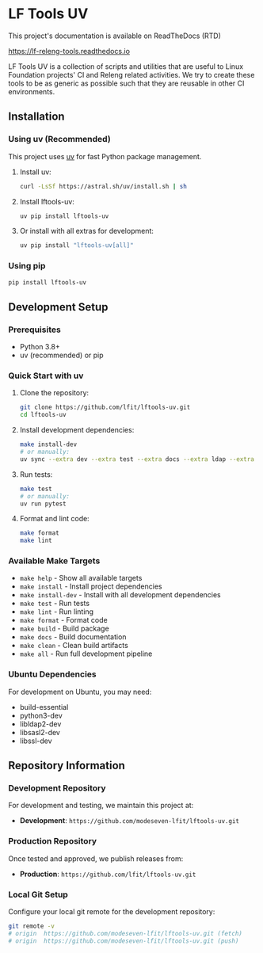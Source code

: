 <!--
SPDX-License-Identifier: EPL-1.0
SPDX-FileCopyrightText: 2025 The Linux Foundation
-->

# LF Tools UV

This project's documentation is available on ReadTheDocs (RTD)

<https://lf-releng-tools.readthedocs.io>

LF Tools UV is a collection of scripts and utilities that are useful to Linux
Foundation projects' CI and Releng related activities. We try to create
these tools to be as generic as possible such that they are reusable in other
CI environments.

## Installation

### Using uv (Recommended)

This project uses [uv](https://docs.astral.sh/uv/) for fast Python package management.

1. Install uv:

   ```bash
   curl -LsSf https://astral.sh/uv/install.sh | sh
   ```

2. Install lftools-uv:

   ```bash
   uv pip install lftools-uv
   ```

3. Or install with all extras for development:

   ```bash
   uv pip install "lftools-uv[all]"
   ```

### Using pip

```bash
pip install lftools-uv
```

## Development Setup

### Prerequisites

- Python 3.8+
- uv (recommended) or pip

### Quick Start with uv

1. Clone the repository:

   ```bash
   git clone https://github.com/lfit/lftools-uv.git
   cd lftools-uv
   ```

2. Install development dependencies:

   ```bash
   make install-dev
   # or manually:
   uv sync --extra dev --extra test --extra docs --extra ldap --extra openstack
   ```

3. Run tests:

   ```bash
   make test
   # or manually:
   uv run pytest
   ```

4. Format and lint code:

   ```bash
   make format
   make lint
   ```

### Available Make Targets

- `make help` - Show all available targets
- `make install` - Install project dependencies
- `make install-dev` - Install with all development dependencies
- `make test` - Run tests
- `make lint` - Run linting
- `make format` - Format code
- `make build` - Build package
- `make docs` - Build documentation
- `make clean` - Clean build artifacts
- `make all` - Run full development pipeline

### Ubuntu Dependencies

For development on Ubuntu, you may need:

- build-essential
- python3-dev
- libldap2-dev
- libsasl2-dev
- libssl-dev

## Repository Information

### Development Repository

For development and testing, we maintain this project at:

- **Development**: `https://github.com/modeseven-lfit/lftools-uv.git`

### Production Repository

Once tested and approved, we publish releases from:

- **Production**: `https://github.com/lfit/lftools-uv.git`

### Local Git Setup

Configure your local git remote for the development repository:

```bash
git remote -v
# origin  https://github.com/modeseven-lfit/lftools-uv.git (fetch)
# origin  https://github.com/modeseven-lfit/lftools-uv.git (push)
```
